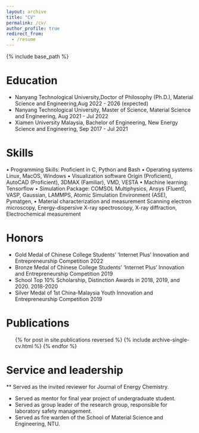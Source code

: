```yaml
---
layout: archive
title: "CV"
permalink: /cv/
author_profile: true
redirect_from:
  - /resume
---
```


{% include base_path %}

Education
======
* Nanyang Technological University,Doctor of Philosophy (Ph.D.), Material Science and Engineering,Aug 2022 - 2026 (expected)
* Nanyang Technological University, Master of Science, Material Science and Engineering, Aug 2021 - Jul 2022
* Xiamen University Malaysia, Bachelor of Engineering, New Energy Science and Engineering, Sep 2017 - Jul 2021
    
Skills
======
•	Programming Skills:	Proficient in C, Python and Bash
•	Operating systems	Linux, MacOS, Windows
•	Visualization software	Origin (Proficient), AutoCAD (Proficient), 3DMAX (Familiar), VMD, VESTA
•	Machine learning:	Tensorflow
•	Simulation Package:	COMSOL Multiphysics, Ansys (Fluent), VASP, Gaussian, LAMMPS, Atomic Simulation Environment (ASE), Pymatgen, 
•	Material characterization and
measurement	Scanning electron microscopy, Energy-dispersive X-ray spectroscopy, X-ray diffraction, Electrochemical measurement

Honors
======
* Gold Medal of Chinese College Students’ ‘Internet Plus’ Innovation and Entrepreneurship Competition	2022
*	Bronze Medal of Chinese College Students’ ‘Internet Plus’ Innovation and Entrepreneurship Competition	2019
*	School Top 10% Scholarship, Distinction Awards in 2018, 2019, and 2020.	2018-2020
*	Silver Medal of 1st China-Malaysia Youth Innovation and Entrepreneurship Competition	2019
  
Publications
======
  <ul>{% for post in site.publications reversed %}
    {% include archive-single-cv.html %}
  {% endfor %}</ul>
  
Service and leadership
======
**	Served as the invited reviewer for Journal of Energy Chemistry.
*	Served as mentor for final year project of undergraduate student.
*	Served as group leader of the research group, responsible for laboratory safety management.
*	Served as fire warden of the School of Material Science and Engineering, NTU.

